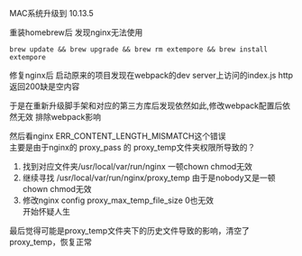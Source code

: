 MAC系统升级到 10.13.5  
 
重装homebrew后 发现nginx无法使用   

``` script
brew update && brew upgrade && brew rm extempore && brew install extempore
```

修复nginx后 启动原来的项目发现在webpack的dev server上访问的index.js http返回200缺是空内容   

于是在重新升级脚手架和对应的第三方库后发现依然如此,修改webpack配置后依然无效 排除webpack影响   

然后看nginx ERR_CONTENT_LENGTH_MISMATCH这个错误      
主要是由于nginx的 proxy_pass 的 proxy_temp文件夹权限所导致的？   
1. 找到对应文件夹/usr/local/var/run/nginx 一顿chown chmod无效   
2. 继续寻找 /usr/local/var/run/nginx/proxy_temp 由于是nobody又是一顿chown chmod无效
3. 修改nginx config    proxy_max_temp_file_size 0也无效   
开始怀疑人生   

最后觉得可能是proxy_temp文件夹下的历史文件导致的影响，清空了proxy_temp，恢复正常